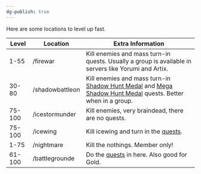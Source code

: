 ```yaml
---
dg-publish: true
---
```


Here are some locations to level up fast.

| Level  | Location        | Extra Information                                                                                                                                                                                                                        |
| ------ | --------------- | ---------------------------------------------------------------------------------------------------------------------------------------------------------------------------------------------------------------------------------------- |
| 1-55   | /firewar        | Kill enemies and mass turn-in quests. Usually a group is available in servers like Yorumi and Artix.                                                                                                                                     |
| 30-80  | /shadowbattleon | Kill enemies and mass turn-in [Shadow Hunt Medal](http://aqwwiki.wikidot.com/gravelyn-s-quests#ShadowBattleon) and [Mega Shadow Hunt Medal](http://aqwwiki.wikidot.com/gravelyn-s-quests#ShadowBattleon) quests. Better when in a group. |
| 75-100 | /icestormunder  | Kill enemies, very braindead, there are no quests.                                                                                                                                                                                       |
| 75-100 | /icewing        | Kill icewing and turn in the [quests](http://aqwwiki.wikidot.com/king-rimescar-s-quests).                                                                                                                                                |
| 1-75   | /nightmare      | Kill the nothings. Member only!                                                                                                                                                                                                          |
| 61-100 | /battlegrounde  | Do the [quests](http://aqwwiki.wikidot.com/eagle-s-reach-s-quests) in here. Also good for Gold.                                                                                                                                          |

